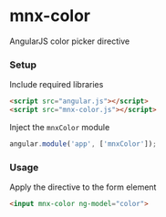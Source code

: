 # mnx-color

AngularJS color picker directive

### Setup

Include required libraries

``` html
<script src="angular.js"></script>
<script src="mnx-color.js"></script>
```

Inject the `mnxColor` module

``` js
angular.module('app', ['mnxColor']);
```

### Usage

Apply the directive to the form element

``` html
<input mnx-color ng-model="color">
```
